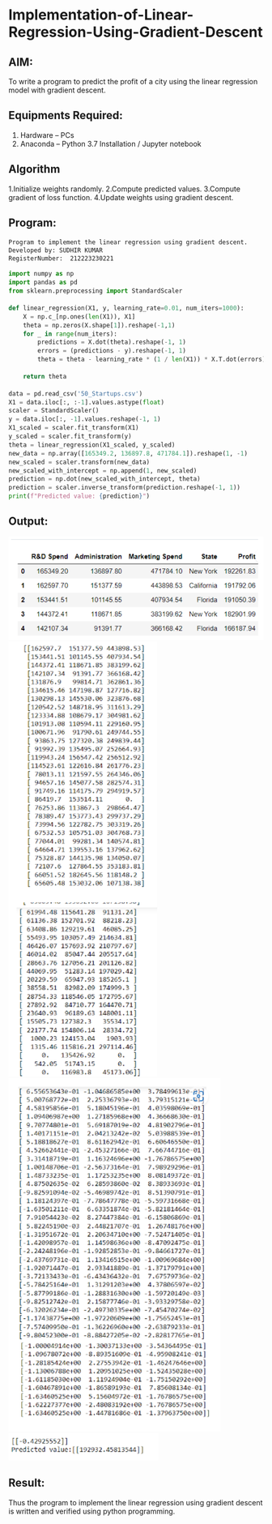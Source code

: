 # Implementation-of-Linear-Regression-Using-Gradient-Descent

## AIM:
To write a program to predict the profit of a city using the linear regression model with gradient descent.

## Equipments Required:
1. Hardware – PCs
2. Anaconda – Python 3.7 Installation / Jupyter notebook

## Algorithm
1.Initialize weights randomly.
2.Compute predicted values.
3.Compute gradient of loss function.
4.Update weights using gradient descent.

## Program:
```
Program to implement the linear regression using gradient descent.
Developed by: SUDHIR KUMAR
RegisterNumber:  212223230221
```
```python
import numpy as np
import pandas as pd
from sklearn.preprocessing import StandardScaler

def linear_regression(X1, y, learning_rate=0.01, num_iters=1000):
    X = np.c_[np.ones(len(X1)), X1]
    theta = np.zeros(X.shape[1]).reshape(-1,1)
    for _ in range(num_iters):
        predictions = X.dot(theta).reshape(-1, 1)
        errors = (predictions - y).reshape(-1, 1)
        theta = theta - learning_rate * (1 / len(X1)) * X.T.dot(errors)

    return theta

data = pd.read_csv('50_Startups.csv')
X1 = data.iloc[:, :-1].values.astype(float)
scaler = StandardScaler()
y = data.iloc[:, -1].values.reshape(-1, 1)
X1_scaled = scaler.fit_transform(X1)
y_scaled = scaler.fit_transform(y)
theta = linear_regression(X1_scaled, y_scaled)
new_data = np.array([165349.2, 136897.8, 471784.1]).reshape(1, -1)
new_scaled = scaler.transform(new_data)
new_scaled_with_intercept = np.append(1, new_scaled) 
prediction = np.dot(new_scaled_with_intercept, theta)
prediction = scaler.inverse_transform(prediction.reshape(-1, 1))
print(f"Predicted value: {prediction}")
```

## Output:
![pic](scr1.png)
![pic](scr2.png)
![pic](scr3.png)
![pic](scr4.png)


## Result:
Thus the program to implement the linear regression using gradient descent is written and verified using python programming.
